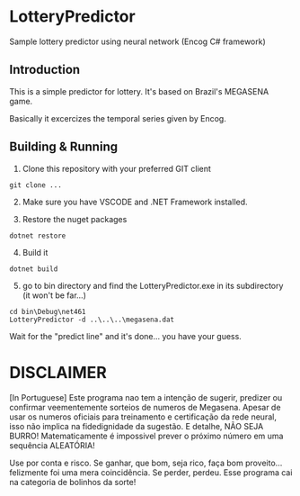# LotteryPredictor
Sample lottery predictor using neural network (Encog C# framework)

## Introduction
This is a simple predictor for lottery. It's based on Brazil's MEGASENA game.

Basically it excercizes the temporal series given by Encog.

## Building & Running

1) Clone this repository with your preferred GIT client
```
git clone ...
```

2) Make sure you have VSCODE and .NET Framework installed.

3) Restore the nuget packages
```
dotnet restore
```

4) Build it
```
dotnet build
```

5) go to bin directory and find the LotteryPredictor.exe in its subdirectory (it won't be far...)
```
cd bin\Debug\net461
LotteryPredictor -d ..\..\..\megasena.dat
```

Wait for the "predict line" and it's done... you have your guess.

# DISCLAIMER

[In Portuguese]
Este programa nao tem a intenção de sugerir, predizer ou confirmar veementemente sorteios de numeros de Megasena. Apesar de usar os numeros oficiais para treinamento e certificação da rede neural, isso não implica na fidedignidade da sugestão. E detalhe, NÃO SEJA BURRO! Matematicamente é impossivel prever o próximo número em uma sequência ALEATÓRIA!

Use por conta e risco. Se ganhar, que bom, seja rico, faça bom proveito... felizmente foi uma mera coincidência. Se perder, perdeu. Esse programa cai na categoria de bolinhos da sorte! 
